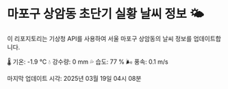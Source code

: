 
# 마포구 상암동 초단기 실황 날씨 정보 🌤️

이 리포지토리는 기상청 API를 사용하여 서울 마포구 상암동의 날씨 정보를 업데이트합니다. 

🌡️ 기온: -1.9 ℃
💧 강수량: 0 mm
💦 습도: 77 %
🌬️ 풍속: 0.1 m/s

마지막 업데이트 시각: 2025년 03월 19일 04시 08분    
